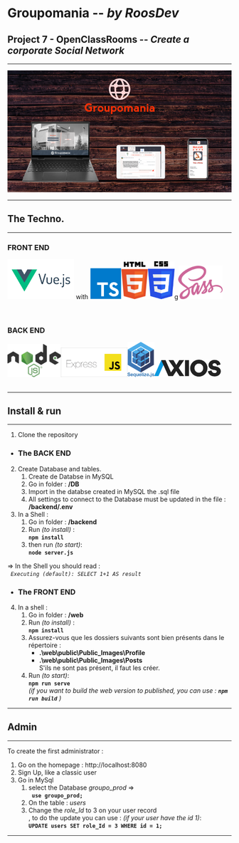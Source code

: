 # **Groupomania**  --  *by RoosDev* 

## Project 7 - OpenClassRooms  -- *Create a corporate Social Network*
---

![Groupomania App - Responsive](./readme/Readme-Grouporama-800.png "Responsive Design")

---
## **The Techno.**
---

### **FRONT END** <br />
<img src="./readme/vueJS.png" width="150px" alt="VueJS 3.23 - SFC - Script Setup & Composition API"> with
<img src="./readme/Typescript.png" width="70px" alt="TypeScript - FrontEnd"><img src="./readme/html5.png" width="60px" alt="HTML5"><img src="./readme/css3.png" width="60px" alt="CSS3">g<img src="./readme/sass.png" width="100px" alt="SASS">
<br />
<br />
<br />

### **BACK END** <br />
<img src="./readme/nodeJS.png" width="120px" alt="NodeJS v16.x"><img src="./readme/expressJS.png" width="150px" alt="Express"><img src="./readme/sequelize-logo.png" width="60px" alt="Sequelize"><img src="./readme/Axios.png" width="150px" alt="Axios">
 <br />
 <br />

---
## **Install & run**
---

1. Clone the repository

* ### The BACK END
2. Create Database and tables.
   1. Create de Databse in MySQL 
   2. Go in folder : **/DB**
   3. Import in the databse created in MySQL the .sql file
   4. All settings to connect to the Database must be updated in the file  : **/backend/.env**
3. In a Shell :
   1. Go in folder : **/backend**
   2. Run *(to install)* :   <br /> 
    **``` npm install ```**
   3. then run *(to start)*:<br /> 
    **``` node server.js ```**

=> In the Shell you should read  :<br /> 
      *``` Executing (default): SELECT 1+1 AS result```*

* ### The FRONT END
4. In a shell :
   1. Go in folder : **/web**
   2. Run *(to install)* :   <br /> 
    **``` npm install ```**
   3. Assurez-vous que les dossiers suivants sont bien présents dans le répertoire : <br /> 
         - **.\web\public\Public_Images\Profile**
         - **.\web\public\Public_Images\Posts**<br />
      S'ils ne sont pas présent, il faut les créer.
   4. Run *(to start)*:<br /> 
   **``` npm run serve ```**<br /> 
   *(if you want to build the web version to published, you can use : **```npm run build```** )*
    
---
## **Admin**
---

To create the first administrator : 

1. Go on the homepage : http://localhost:8080 
2. Sign Up, like a classic user
3. Go in MySql 
   1. select the Database *groupo_prod*   =>   <br />  **``` use groupo_prod;```**
   2. On the table : *users* 
   3. Change the *role_Id* to 3 on your user record<br /> , to do the update you can use : *(if your user have the id 1)*: <br />
    **```UPDATE users SET role_Id = 3 WHERE id = 1; ```**

---
